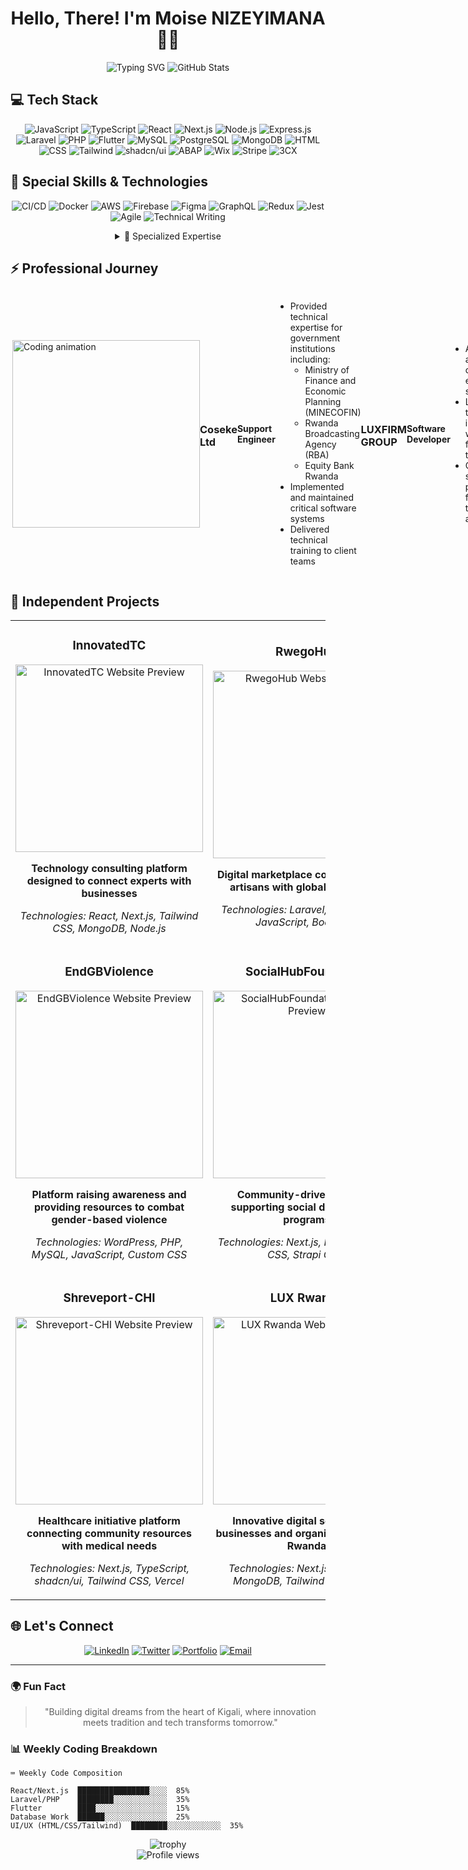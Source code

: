 <div align="center">
  
# Hello, There! I'm Moise NIZEYIMANA 👨‍💻

  <img src="https://readme-typing-svg.herokuapp.com?font=Fira+Code&weight=600&size=28&duration=3000&pause=1000&color=2E77F2&center=true&vCenter=true&random=false&width=600&height=70&lines=Software+Engineer;Problem+Solver;Creative+Thinker;Open+Source+Enthusiast" alt="Typing SVG" />
  
  <img src="https://github-readme-stats.vercel.app/api?username=KNMoise&show_icons=true&theme=tokyonight&hide_border=true&include_all_commits=true&count_private=true" alt="GitHub Stats" />
</div>

## 💻 Tech Stack

<div align="center">
  
  ![JavaScript](https://img.shields.io/badge/JavaScript-F7DF1E?style=for-the-badge&logo=javascript&logoColor=black)
  ![TypeScript](https://img.shields.io/badge/TypeScript-3178C6?style=for-the-badge&logo=typescript&logoColor=white)
  ![React](https://img.shields.io/badge/React-61DAFB?style=for-the-badge&logo=react&logoColor=black)
  ![Next.js](https://img.shields.io/badge/Next.js-000000?style=for-the-badge&logo=next.js&logoColor=white)
  ![Node.js](https://img.shields.io/badge/Node.js-339933?style=for-the-badge&logo=nodedotjs&logoColor=white)
  ![Express.js](https://img.shields.io/badge/Express.js-000000?style=for-the-badge&logo=express&logoColor=white)
  ![Laravel](https://img.shields.io/badge/Laravel-FF2D20?style=for-the-badge&logo=laravel&logoColor=white)
  ![PHP](https://img.shields.io/badge/PHP-777BB4?style=for-the-badge&logo=php&logoColor=white)
  ![Flutter](https://img.shields.io/badge/Flutter-02569B?style=for-the-badge&logo=flutter&logoColor=white)
  ![MySQL](https://img.shields.io/badge/MySQL-4479A1?style=for-the-badge&logo=mysql&logoColor=white)
  ![PostgreSQL](https://img.shields.io/badge/PostgreSQL-4169E1?style=for-the-badge&logo=postgresql&logoColor=white)
  ![MongoDB](https://img.shields.io/badge/MongoDB-47A248?style=for-the-badge&logo=mongodb&logoColor=white)
  ![HTML](https://img.shields.io/badge/HTML5-E34F26?style=for-the-badge&logo=html5&logoColor=white)
  ![CSS](https://img.shields.io/badge/CSS3-1572B6?style=for-the-badge&logo=css3&logoColor=white)
  ![Tailwind](https://img.shields.io/badge/Tailwind_CSS-06B6D4?style=for-the-badge&logo=tailwind-css&logoColor=white)
  ![shadcn/ui](https://img.shields.io/badge/shadcn/ui-000000?style=for-the-badge&logo=react&logoColor=white)
  ![ABAP](https://img.shields.io/badge/ABAP-0FAAFF?style=for-the-badge&logo=sap&logoColor=white)
  ![Wix](https://img.shields.io/badge/Wix-0C6EFC?style=for-the-badge&logo=wix&logoColor=white)
  ![Stripe](https://img.shields.io/badge/Stripe-008CDD?style=for-the-badge&logo=stripe&logoColor=white)
  ![3CX](https://img.shields.io/badge/3CX-0d7e35?style=for-the-badge&logo=3cx&logoColor=white)
  
</div>

## 🔧 Special Skills & Technologies

<div align="center">
  
  ![CI/CD](https://img.shields.io/badge/CI/CD-2088FF?style=for-the-badge&logo=github-actions&logoColor=white)
  ![Docker](https://img.shields.io/badge/Docker-2496ED?style=for-the-badge&logo=docker&logoColor=white)
  ![AWS](https://img.shields.io/badge/AWS-232F3E?style=for-the-badge&logo=amazon-aws&logoColor=white)
  ![Firebase](https://img.shields.io/badge/Firebase-FFCA28?style=for-the-badge&logo=firebase&logoColor=black)
  ![Figma](https://img.shields.io/badge/Figma-F24E1E?style=for-the-badge&logo=figma&logoColor=white)
  ![GraphQL](https://img.shields.io/badge/GraphQL-E10098?style=for-the-badge&logo=graphql&logoColor=white)
  ![Redux](https://img.shields.io/badge/Redux-764ABC?style=for-the-badge&logo=redux&logoColor=white)
  ![Jest](https://img.shields.io/badge/Jest-C21325?style=for-the-badge&logo=jest&logoColor=white)
  ![Agile](https://img.shields.io/badge/Agile-0052CC?style=for-the-badge&logo=jira&logoColor=white)
  ![Technical Writing](https://img.shields.io/badge/Tech_Writing-000000?style=for-the-badge&logo=markdown&logoColor=white)
  
</div>

<div align="center">
  <details>
    <summary>💫 Specialized Expertise</summary>
    <br>
    <ul align="left">
      <li>🔒 <strong>Security Implementation</strong> - OWASP standards and secure coding practices</li>
      <li>🌐 <strong>Localization</strong> - Multi-language application development with i18next</li>
      <li>📊 <strong>Data Visualization</strong> - Interactive dashboards with D3.js and Chart.js</li>
      <li>🤖 <strong>API Integration</strong> - REST API design and third-party service integration</li>
      <li>♿ <strong>Accessibility</strong> - WCAG 2.1 compliant applications</li>
      <li>🚀 <strong>Performance Optimization</strong> - Frontend and backend optimization techniques</li>
      <li>💾 <strong>Database Design</strong> - Schema optimization and query performance tuning</li>
      <li>🔄 <strong>Digital Transformation</strong> - Legacy system modernization</li>
    </ul>
  </details>
</div>

## ⚡ Professional Journey

<div style="display: flex; align-items: center;">
  <img align="right" width="300" src="https://media.giphy.com/media/qgQUggAC3Pfv687qPC/giphy.gif" alt="Coding animation" />

  ### Coseke Ltd
  **Support Engineer**
  - Provided technical expertise for government institutions including:
    - Ministry of Finance and Economic Planning (MINECOFIN)
    - Rwanda Broadcasting Agency (RBA)
    - Equity Bank Rwanda
  - Implemented and maintained critical software systems
  - Delivered technical training to client teams

  ### LUXFIRM GROUP
  **Software Developer**
  - Architected and developed enterprise solutions
  - Led technical integration with cross-functional teams
  - Optimized system performance for high-traffic applications
</div>

## 🚀 Independent Projects

<table>
  <tr>
    <td width="50%">
      <h3 align="center">InnovatedTC</h3>
      <div align="center">
        <a href="https://www.innovatedtc.com/" target="_blank">
          <img src="https://api.microlink.io?url=https%3A%2F%2Fwww.innovatedtc.com&screenshot=true&meta=false&embed=screenshot.url" width="300" alt="InnovatedTC Website Preview"/>
        </a>
        <p><strong>Technology consulting platform designed to connect experts with businesses</strong></p>
        <p><em>Technologies: React, Next.js, Tailwind CSS, MongoDB, Node.js</em></p>
      </div>
    </td>
    <td width="50%">
      <h3 align="center">RwegoHub</h3>
      <div align="center">
        <a href="https://www.rwegohub.com/" target="_blank">
          <img src="https://api.microlink.io?url=https%3A%2F%2Fwww.rwegohub.com&screenshot=true&meta=false&embed=screenshot.url" width="300" alt="RwegoHub Website Preview"/>
        </a>
        <p><strong>Digital marketplace connecting local artisans with global consumers</strong></p>
        <p><em>Technologies: Laravel, PHP, MySQL, JavaScript, Bootstrap</em></p>
      </div>
    </td>
  </tr>
  <tr>
    <td width="50%">
      <h3 align="center">EndGBViolence</h3>
      <div align="center">
        <a href="https://www.endgbviolence.com/" target="_blank">
          <img src="https://api.microlink.io?url=https%3A%2F%2Fwww.endgbviolence.com&screenshot=true&meta=false&embed=screenshot.url" width="300" alt="EndGBViolence Website Preview"/>
        </a>
        <p><strong>Platform raising awareness and providing resources to combat gender-based violence</strong></p>
        <p><em>Technologies: WordPress, PHP, MySQL, JavaScript, Custom CSS</em></p>
      </div>
    </td>
    <td width="50%">
      <h3 align="center">SocialHubFoundation</h3>
      <div align="center">
        <a href="https://socialhubfoundation.org/" target="_blank">
          <img src="https://api.microlink.io?url=https%3A%2F%2Fsocialhubfoundation.org&screenshot=true&meta=false&embed=screenshot.url" width="300" alt="SocialHubFoundation Website Preview"/>
        </a>
        <p><strong>Community-driven initiative supporting social development programs</strong></p>
        <p><em>Technologies: Next.js, React, Tailwind CSS, Strapi CMS</em></p>
      </div>
    </td>
  </tr>
  <tr>
    <td width="50%">
      <h3 align="center">Shreveport-CHI</h3>
      <div align="center">
        <a href="https://shreveport-chi.vercel.app/" target="_blank">
          <img src="https://api.microlink.io?url=https%3A%2F%2Fshreveport-chi.vercel.app&screenshot=true&meta=false&embed=screenshot.url" width="300" alt="Shreveport-CHI Website Preview"/>
        </a>
        <p><strong>Healthcare initiative platform connecting community resources with medical needs</strong></p>
        <p><em>Technologies: Next.js, TypeScript, shadcn/ui, Tailwind CSS, Vercel</em></p>
      </div>
    </td>
    <td width="50%">
      <h3 align="center">LUX Rwanda</h3>
      <div align="center">
        <a href="https://lux.rw/" target="_blank">
          <img src="https://api.microlink.io?url=https%3A%2F%2Flux.rw&screenshot=true&meta=false&embed=screenshot.url" width="300" alt="LUX Rwanda Website Preview"/>
        </a>
        <p><strong>Innovative digital solutions for businesses and organizations across Rwanda</strong></p>
        <p><em>Technologies: Next.js, Express.js, MongoDB, Tailwind CSS, Stripe</em></p>
      </div>
    </td>
  </tr>
</table>

## 🌐 Let's Connect

<div align="center">
  
  [![LinkedIn](https://img.shields.io/badge/LinkedIn-0A66C2?style=for-the-badge&logo=linkedin&logoColor=white)](https://www.linkedin.com/in/se-moise/)
  [![Twitter](https://img.shields.io/badge/Twitter-1DA1F2?style=for-the-badge&logo=twitter&logoColor=white)](https://x.com/DevMoise)
  [![Portfolio](https://img.shields.io/badge/Portfolio-000000?style=for-the-badge&logo=vercel&logoColor=white)](https://nmoise.com)
  [![Email](https://img.shields.io/badge/Email-EA4335?style=for-the-badge&logo=gmail&logoColor=white)](mailto:n.moise.ob@gmail.com)
  
</div>

---

### 🌍 Fun Fact
<div align="center">
  <blockquote>
    "Building digital dreams from the heart of Kigali, where innovation meets tradition and tech transforms tomorrow."
  </blockquote>
</div>

### 📊 Weekly Coding Breakdown

```
⌨️ Weekly Code Composition

React/Next.js  ████████████████░░░░  85%
Laravel/PHP    ████████░░░░░░░░░░░░  35%
Flutter        ████░░░░░░░░░░░░░░░░  15%
Database Work  ██████░░░░░░░░░░░░░░  25%
UI/UX (HTML/CSS/Tailwind)  ████████░░░░░░░░░░░░  35%
```

<div align="center">
  <img src="https://github-profile-trophy.vercel.app/?username=KNMoise&theme=tokyonight&no-frame=true&row=1&column=7" alt="trophy" />
</div>

<div align="center">
  <img src="https://komarev.com/ghpvc/?username=KNMoise&style=flat-square&color=blue" alt="Profile views" />
</div>
